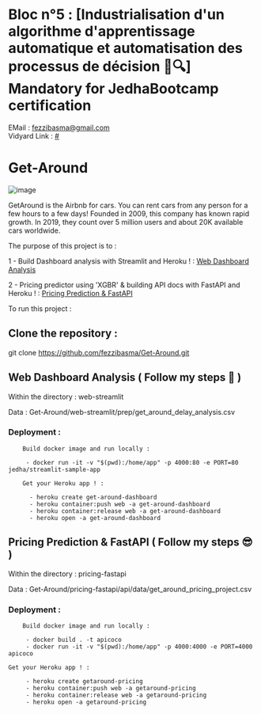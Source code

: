 # Bloc n°5 : [Industrialisation d'un algorithme d'apprentissage automatique et automatisation des processus de décision 📁🔍] Mandatory for JedhaBootcamp certification


EMail : fezzibasma@gmail.com                                                                                                                               
Vidyard Link : [#](https://share.vidyard.com/watch/uQeWTDGkn4wHgJGxjJYJbX?)

# Get-Around 

![image](https://user-images.githubusercontent.com/23299967/208895245-1e88e0d1-3197-4313-8f00-53c177a45bd8.png)

GetAround is the Airbnb for cars. You can rent cars from any person for a few hours to a few days! Founded in 2009, this company has known rapid growth. In 2019, they count over 5 million users and about 20K available cars worldwide.

The purpose of this project is to : 

1 - Build Dashboard analysis with Streamlit and Heroku ! : [Web Dashboard Analysis](https://get-around-dashboard.herokuapp.com)
 
2 - Pricing predictor using 'XGBR' & building API docs with FastAPI and Heroku ! : [Pricing Prediction & FastAPI ](https://getaround-pricing.herokuapp.com/docs#/)
 
 
 To run this project :

## Clone the repository :

git clone https://github.com/fezzibasma/Get-Around.git

## Web Dashboard Analysis ( Follow my steps 🤠 )
 
  Within the directory : web-streamlit

  Data : Get-Around/web-streamlit/prep/get_around_delay_analysis.csv

  ### Deployment :

        Build docker image and run locally :

         - docker run -it -v "$(pwd):/home/app" -p 4000:80 -e PORT=80 jedha/streamlit-sample-app
         
        Get your Heroku app ! :

          - heroku create get-around-dashboard
          - heroku container:push web -a get-around-dashboard
          - heroku container:release web -a get-around-dashboard
          - heroku open -a get-around-dashboard
          
          
          
## Pricing Prediction & FastAPI ( Follow my steps 😎 )
 
  Within the directory : pricing-fastapi

  Data : Get-Around/pricing-fastapi/api/data/get_around_pricing_project.csv

  ### Deployment :

        Build docker image and run locally :

         - docker build . -t apicoco
         - docker run -it -v "$(pwd):/home/app" -p 4000:4000 -e PORT=4000 apicoco
     
    Get your Heroku app ! :

         - heroku create getaround-pricing
         - heroku container:push web -a getaround-pricing
         - heroku container:release web -a getaround-pricing
         - heroku open -a getaround-pricing


 
 

